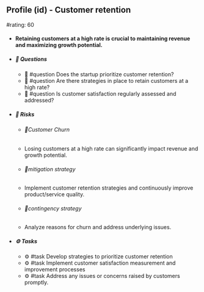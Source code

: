 ## Profile (id) - Customer retention
#rating: 60
- #### Retaining customers at a high rate is crucial to maintaining revenue and maximizing growth potential.
- ##### 💭 Questions
  - 💭 #question Does the startup prioritize customer retention?
  - 💭 #question Are there strategies in place to retain customers at a high rate?
  - 💭 #question Is customer satisfaction regularly assessed and addressed?
- ##### 🚨 Risks

  - ###### 🚨Customer Churn
  - Losing customers at a high rate can significantly impact revenue and growth potential.
  - ###### 🚨mitigation strategy
  - Implement customer retention strategies and continuously improve product/service quality.
  - ###### 🚨contingency strategy
  - Analyze reasons for churn and address underlying issues.
- ##### ⚙️ Tasks
  - ⚙️ #task Develop strategies to prioritize customer retention
  - ⚙️ #task  Implement customer satisfaction measurement and improvement processes
  - ⚙️ #task  Address any issues or concerns raised by customers promptly.


